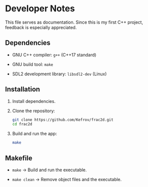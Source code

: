 # Developer Notes

This file serves as documentation. Since this is my first C++ project, feedback is especially appreciated.

## Dependencies

- GNU C++ compiler: `g++` (C++17 standard)

- GNU build tool: `make`

- SDL2 development library: `libsdl2-dev` (Linux)

## Installation

1. Install dependencies.

2. Clone the repository:

    ```bash
    git clone https://github.com/Kefrov/frac2d.git
    cd frac2d
    ```

3. Build and run the app:

    ```bash
    make
    ```

## Makefile

- `make` → Build and run the executable.

- `make clean` → Remove object files and the executable.
